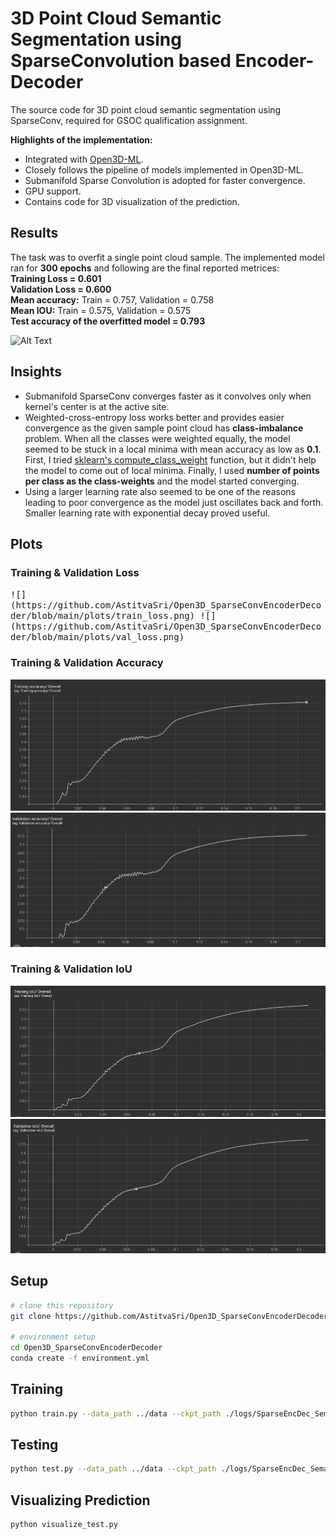 # 3D Point Cloud Semantic Segmentation using SparseConvolution based Encoder-Decoder
The source code for 3D point cloud semantic segmentation using SparseConv, required for GSOC qualification assignment.


**Highlights of the implementation:**

* Integrated with [Open3D-ML](http://www.open3d.org/docs/release/open3d_ml.html).
* Closely follows the pipeline of models implemented in Open3D-ML.
* Submanifold Sparse Convolution is adopted for faster convergence.
* GPU support.
* Contains code for 3D visualization of the prediction.

## Results

The task was to overfit a single point cloud sample. The implemented model ran for **300 epochs** and following are the final reported metrices:\
**Training Loss = 0.601**\
**Validation Loss = 0.600**\
**Mean accuracy:** Train = 0.757, Validation = 0.758\
**Mean IOU:** Train = 0.575, Validation = 0.575\
**Test accuracy of the overfitted model = 0.793**

![Alt Text](https://github.com/AstitvaSri/Open3D_SparseConvEncoderDecoder/blob/main/pcd.gif)

## Insights
* Submanifold SparseConv converges faster as it convolves only when kernel's center is at the active site.
* Weighted-cross-entropy loss works better and provides easier convergence as the given sample point cloud has **class-imbalance** problem. When all the classes were weighted equally, the model seemed to be stuck in a local minima with mean accuracy as low as **0.1**. First, I tried [sklearn's compute_class_weight](https://scikit-learn.org/stable/modules/generated/sklearn.utils.class_weight.compute_class_weight.html) function, but it didn't help the model to come out of local minima. Finally, I used **number of points per class as the class-weights** and the model started converging.
* Using a larger learning rate also seemed to be one of the reasons leading to poor convergence as the model just oscillates back and forth. Smaller learning rate with exponential decay proved useful.

## Plots
### Training & Validation Loss
<kbd>
![](https://github.com/AstitvaSri/Open3D_SparseConvEncoderDecoder/blob/main/plots/train_loss.png) ![](https://github.com/AstitvaSri/Open3D_SparseConvEncoderDecoder/blob/main/plots/val_loss.png)
</kbd>

### Training & Validation Accuracy
![](https://github.com/AstitvaSri/Open3D_SparseConvEncoderDecoder/blob/main/plots/training_acc.png) ![](https://github.com/AstitvaSri/Open3D_SparseConvEncoderDecoder/blob/main/plots/val_acc.png)

### Training & Validation IoU
![](https://github.com/AstitvaSri/Open3D_SparseConvEncoderDecoder/blob/main/plots/training_IOU.png) ![](https://github.com/AstitvaSri/Open3D_SparseConvEncoderDecoder/blob/main/plots/val_IOU.png)

## Setup

```bash
# clone this repository
git clone https://github.com/AstitvaSri/Open3D_SparseConvEncoderDecoder.git

# environment setup
cd Open3D_SparseConvEncoderDecoder
conda create -f environment.yml
```
## Training
```bash
python train.py --data_path ../data --ckpt_path ./logs/SparseEncDec_Semantic3D_torch/checkpoint
```
## Testing
```bash
python test.py --data_path ../data --ckpt_path ./logs/SparseEncDec_Semantic3D_torch/checkpoint
```
## Visualizing Prediction
```bash
python visualize_test.py
```

